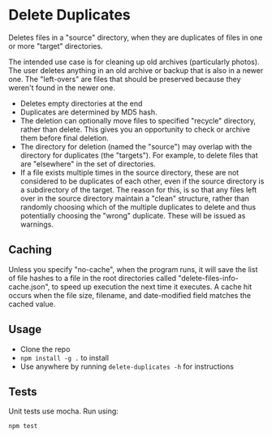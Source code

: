 # Delete Duplicates

Deletes files in a "source" directory, when they are duplicates of files in one or more "target" directories.

The intended use case is for cleaning up old archives (particularly photos). The user deletes anything in an old archive or backup that is also in a newer one. The "left-overs" are files that should be preserved because they weren't found in the newer one.

 - Deletes empty directories at the end
 - Duplicates are determined by MD5 hash.
 - The deletion can optionally move files to specified "recycle" directory, rather than delete. This gives you an opportunity to check or archive them before final deletion.
 - The directory for deletion (named the "source") may overlap with the directory for duplicates (the "targets"). For example, to delete files that are "elsewhere" in the set of directories.
 - If a file exists multiple times in the source directory, these are not considered to be duplicates of each other, even if the source directory is a subdirectory of the target. The reason for this, is so that any files left over in the source directory maintain a "clean" structure, rather than randomly choosing which of the multiple duplicates to delete and thus potentially choosing the "wrong" duplicate. These will be issued as warnings.

## Caching

Unless you specify "no-cache", when the program runs, it will save the list of file hashes to a file in the root directories called "delete-files-info-cache.json", to speed up execution the next time it executes. A cache hit occurs when the file size, filename, and date-modified field matches the cached value.

## Usage

 - Clone the repo
 - `npm install -g .` to install
 - Use anywhere by running `delete-duplicates -h` for instructions


## Tests

Unit tests use mocha. Run using:

    npm test

